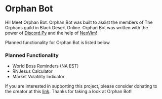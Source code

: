 # Orphan Bot

Hi! Meet Orphan Bot. Orphan Bot was built to assist the members of The Orphans guild in Black Desert Online. Orphan Bot was written with the power of [Discord.Py](https://github.com/Rapptz/discord.py) and the help of [NeoVim](https://neovim.io/)! 

Planned functionality for Orphan Bot is listed below. 

### Planned Functionality
- World Boss Reminders (NA EST)
- RNJesus Calculator 
- Market Volatility Indicator

If you are interested in supporting this project, please consider donating to the creator at this [link](https://ko-fi.com/ch4kra). Thanks for taking a look at Orphan Bot! 
